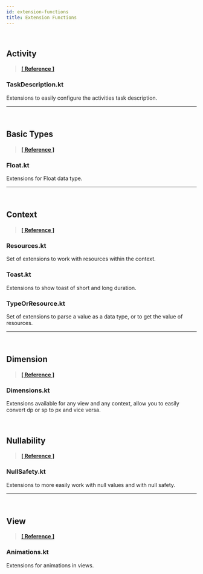 ```yaml
---
id: extension-functions
title: Extension Functions
---
```


<br/>

## Activity 

> #### <a href="../reference/androidutils/com.jeovanimartinez.androidutils.extensions.activity/index.html" target="_blank"><b>[ Reference ]</b></a>

### TaskDescription.kt

Extensions to easily configure the activities task description.

---

<br/>

## Basic Types

> #### <a href="../reference/androidutils/com.jeovanimartinez.androidutils.extensions.basictypes/index.html" target="_blank"><b>[ Reference ]</b></a>

### Float.kt

Extensions for Float data type.

--- 

<br/>

## Context

> #### <a href="../reference/androidutils/com.jeovanimartinez.androidutils.extensions.context/index.html" target="_blank"><b>[ Reference ]</b></a>

### Resources.kt
 
Set of extensions to work with resources within the context.
 
### Toast.kt

Extensions to show toast of short and long duration.

### TypeOrResource.kt

Set of extensions to parse a value as a data type, or to get the value of resources.

---

<br/>

## Dimension

> #### <a href="../reference/androidutils/com.jeovanimartinez.androidutils.extensions.dimension/index.html" target="_blank"><b>[ Reference ]</b></a>

### Dimensions.kt

Extensions available for any view and any context, allow you to easily convert dp or sp to px and vice versa.

<br/>

## Nullability

> #### <a href="../reference/androidutils/com.jeovanimartinez.androidutils.extensions.nullability/index.html" target="_blank"><b>[ Reference ]</b></a>

### NullSafety.kt

Extensions to more easily work with null values and with null safety.

--- 

<br/>

## View

> #### <a href="../reference/androidutils/com.jeovanimartinez.androidutils.extensions.view/index.html" target="_blank"><b>[ Reference ]</b></a>

### Animations.kt
 
Extensions for animations in views.
